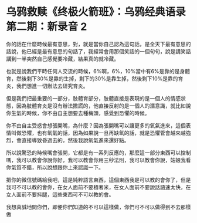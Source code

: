 # 乌鸦救赎《终极火箭班》：乌鸦经典语录 第二期：新录音 2

你的話在什麼時候最有意思，對，就是當你自己認為這句話，是全天下最有意思的話說，他已經是最有意思的句話了，我經常會用那個笑話的一個句句，說是講笑話講到一半突然自己感覺要冷藏，結果真的就冷藏。

也就是說我們平時任何人交流的時候，6%啊，6%，10%當中有6%是靠的是身體育，然後剩下30%是靠的生掉，剩下的30%是靠生掉，然後剩下10%是靠的育炎，我們想進一切辦法去研究育炎。

但是我們把最重要的一部分，肢體育部分，肢體直接是表現的是一個人的情感狀態，因為肢體育炎是沒有辦法撒謊的，他直接反射的是一個人的潛意識，就比如說你生氣的時候，你不由自主想要去種梅頭，感覺到恐懼的時候。

你不由自主受惑會想張開嘴，為什麼？因為張開嘴可以讓更多的氧氣進來，這個表情叫做恐懼，也有氧氣的話，因為如果說一旦再缺氧的話，就是恐懼管會越來越強烈，會直接導致昏過去的，然後我說氧氣進來還好點。

所以說驚恐的時候嘴會張開，它都是有一系列反應的，那麼這一部分東西可以控制嗎，我可以教會你說你好，我可以教會你用三秒法則，我可以教會你說，姑娘我看你氣質不錯，所以說想跟你上來認識一下。

把你的微信號碼給我吧，這是純粹語言東西，這個東西我是可以教的會你了，但是我可不可以教的會你，在女人面前不要積著米，在女人面前不要說話語速太快，在女人面前不要抖腿，這些東西可不可以教的會。

我想真誠地問你們，即便你們知道的不可以這樣做，你們可不可以做得到不去那樣做